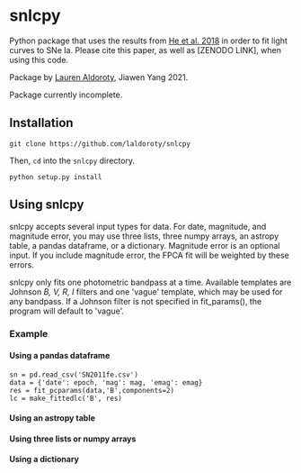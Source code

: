 # snlcpy
Python package that uses the results from [He et al. 2018](https://ui.adsabs.harvard.edu/abs/2018ApJ...857..110H/abstract) in order to fit light curves to SNe Ia. Please cite this paper, as well as [ZENODO LINK], when using this code. 

Package by [Lauren Aldoroty](https://laldoroty.github.io), Jiawen Yang 2021.

Package currently incomplete. 

## Installation

```
git clone https://github.com/laldoroty/snlcpy
```

Then, `cd` into the `snlcpy` directory.

```
python setup.py install
```

## Using snlcpy

snlcpy accepts several input types for data. For date, magnitude, and magnitude error, you may use three lists, three numpy arrays, an astropy table, a pandas dataframe, or a dictionary. Magnitude error is an optional input. If you include magnitude error, the FPCA fit will be weighted by these errors. 

snlcpy only fits one photometric bandpass at a time. Available templates are Johnson *B, V, R, I* filters and one 'vague' template, which may be used for any bandpass. If a Johnson filter is not specified in fit_params(), the program will default to 'vague'. 

### Example
#### Using a pandas dataframe
```
sn = pd.read_csv('SN2011fe.csv')
data = {'date': epoch, 'mag': mag, 'emag': emag}
res = fit_pcparams(data,'B',components=2)
lc = make_fittedlc('B', res)
```
#### Using an astropy table
#### Using three lists or numpy arrays
#### Using a dictionary
